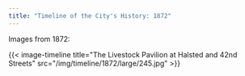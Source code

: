 ```yaml
---
title: "Timeline of the City's History: 1872"
---
```

Images from 1872:  

{{< image-timeline title="The Livestock Pavilion at Halsted and 42nd Streets" src="/img/timeline/1872/large/245.jpg" >}}
